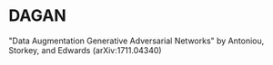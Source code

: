 # DAGAN
"Data Augmentation Generative Adversarial Networks" by Antoniou, Storkey, and Edwards (arXiv:1711.04340)
